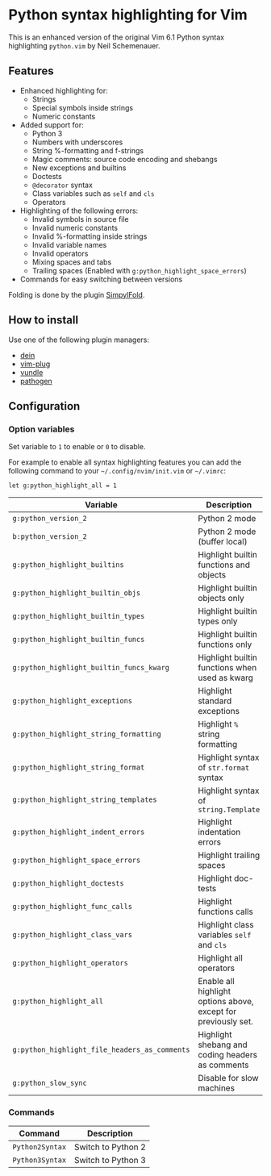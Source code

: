 Python syntax highlighting for Vim
=========================================

This is an enhanced version of the original Vim 6.1 Python syntax highlighting
`python.vim` by Neil Schemenauer.

Features
--------

* Enhanced highlighting for:
  * Strings
  * Special symbols inside strings
  * Numeric constants
* Added support for:
  * Python 3
  * Numbers with underscores
  * String %-formatting and f-strings
  * Magic comments: source code encoding and shebangs
  * New exceptions and builtins
  * Doctests
  * `@decorator` syntax
  * Class variables such as `self` and `cls`
  * Operators
* Highlighting of the following errors:
  * Invalid symbols in source file
  * Invalid numeric constants
  * Invalid %-formatting inside strings
  * Invalid variable names
  * Invalid operators
  * Mixing spaces and tabs
  * Trailing spaces (Enabled with `g:python_highlight_space_errors`)
* Commands for easy switching between versions

Folding is done by the plugin [SimpylFold](https://github.com/tmhedberg/SimpylFold).

How to install
--------------

Use one of the following plugin managers:

* [dein](https://github.com/Shougo/dein.vim)
* [vim-plug](https://github.com/junegunn/vim-plug)
* [vundle](https://github.com/VundleVim/Vundle.vim)
* [pathogen](https://github.com/tpope/vim-pathogen)

Configuration
-------------

### Option variables

Set variable to `1` to enable or `0` to disable.

For example to enable all syntax highlighting features you can add the
following command to your `~/.config/nvim/init.vim` or `~/.vimrc`:
```vim
let g:python_highlight_all = 1
```
| Variable                                      | Description                                                    | Default |
| --------------------------------------------- | -------------------------------------------------------------- | ------- |
| `g:python_version_2`                          | Python 2 mode                                                  | `0`     |
| `b:python_version_2`                          | Python 2 mode (buffer local)                                   | `0`     |
| `g:python_highlight_builtins`                 | Highlight builtin functions and objects                        | `0`     |
| `g:python_highlight_builtin_objs`             | Highlight builtin objects only                                 | `0`     |
| `g:python_highlight_builtin_types`            | Highlight builtin types only                                   | `0`     |
| `g:python_highlight_builtin_funcs`            | Highlight builtin functions only                               | `0`     |
| `g:python_highlight_builtin_funcs_kwarg`      | Highlight builtin functions when used as kwarg                 | `1`     |
| `g:python_highlight_exceptions`               | Highlight standard exceptions                                  | `0`     |
| `g:python_highlight_string_formatting`        | Highlight `%` string formatting                                | `0`     |
| `g:python_highlight_string_format`            | Highlight syntax of `str.format` syntax                        | `0`     |
| `g:python_highlight_string_templates`         | Highlight syntax of `string.Template`                          | `0`     |
| `g:python_highlight_indent_errors`            | Highlight indentation errors                                   | `0`     |
| `g:python_highlight_space_errors`             | Highlight trailing spaces                                      | `0`     |
| `g:python_highlight_doctests`                 | Highlight doc-tests                                            | `0`     |
| `g:python_highlight_func_calls`               | Highlight functions calls                                      | `0`     |
| `g:python_highlight_class_vars`               | Highlight class variables `self` and `cls`                     | `0`     |
| `g:python_highlight_operators`                | Highlight all operators                                        | `0`     |
| `g:python_highlight_all`                      | Enable all highlight options above, except for previously set. | `0`     |
| `g:python_highlight_file_headers_as_comments` | Highlight shebang and coding headers as comments               | `0`     |
| `g:python_slow_sync`                          | Disable for slow machines                                      | `1`     |

### Commands

| Command         | Description        |
| --------------- | ------------------ |
| `Python2Syntax` | Switch to Python 2 |
| `Python3Syntax` | Switch to Python 3 |
